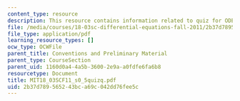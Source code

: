 ```yaml
---
content_type: resource
description: This resource contains information related to quiz for ODE.
file: /media/courses/18-03sc-differential-equations-fall-2011/2b37d789565243bca69c042dd76fee5c_MIT18_03SCF11_s0_5quizq.pdf
file_type: application/pdf
learning_resource_types: []
ocw_type: OCWFile
parent_title: Conventions and Preliminary Material
parent_type: CourseSection
parent_uid: 1160d0a4-4a5b-3600-2e9a-a0fdfe6fa6b8
resourcetype: Document
title: MIT18_03SCF11_s0_5quizq.pdf
uid: 2b37d789-5652-43bc-a69c-042dd76fee5c
---
```

